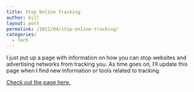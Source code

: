 ```yaml
---
title: Stop Online Tracking
author: bill
layout: post
permalink: /2011/04/stop-online-tracking/
categories:
  - Tech
---
```

I just put up a page with information on how you can stop websites and advertising networks from tracking you. As time goes on, I&#8217;ll update this page when I find new information or tools related to tracking.

[Check out the page here.][1]

 [1]: http://www.wbushey.com/stop-ad-targeting/